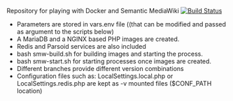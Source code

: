 Repository for playing with Docker and Semantic MediaWiki  [![Build Status](https://travis-ci.org/toniher/docker-SemanticMediaWiki.svg?branch=master)](https://travis-ci.org/toniher/docker-SemanticMediaWiki)

* Parameters are stored in vars.env file ((that can be modified and passed as argument to the scripts below)
* A MariaDB and a NGINX based PHP images are created.
* Redis and Parsoid services are also included
* bash smw-build.sh for building images and starting the process.
* bash smw-start.sh for starting processes once images are created.
* Different branches provide different version combinations
* Configuration files such as: LocalSettings.local.php or LocalSettings.redis.php are kept as -v mounted files ($CONF_PATH location)

